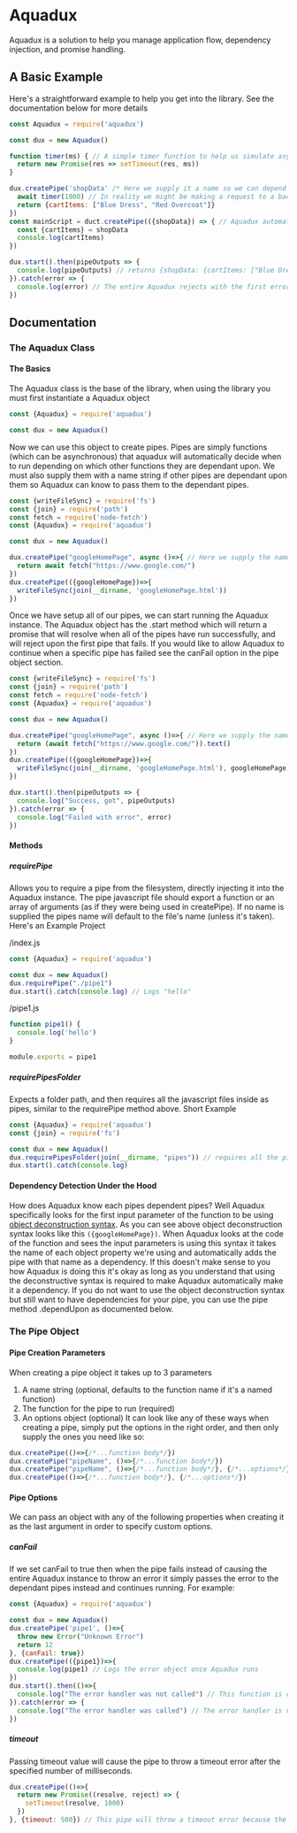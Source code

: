 # Aquadux
Aquadux is a solution to help you manage application flow, dependency injection, and promise handling.

## A Basic Example
Here's a straightforward example to help you get into the library. See the documentation below for more details
```js
const Aquadux = require('aquadux')

const dux = new Aquadux()

function timer(ms) { // A simple timer function to help us simulate asynchronous program flow
  return new Promise(res => setTimeout(res, ms))
}

dux.createPipe('shopData' /* Here we supply it a name so we can depend upon it later */, async ()=>{
  await timer(1000) // In reality we might be making a request to a backend
  return {cartItems: ["Blue Dress", "Red Overcoat"]}
})
const mainScript = duct.createPipe(({shopData}) => { // Aquadux automatically detects this script is dependant upon the pipe named shopData, and waits for it to finish before calling this script
  const {cartItems} = shopData
  console.log(cartItems)
})

dux.start().then(pipeOutputs => {
  console.log(pipeOutputs) // returns {shopData: {cartItems: ["Blue Dress", "Red Overcoat"]}, "unnamedPipe#1": undefined}
}).catch(error => {
  console.log(error) // The entire Aquadux rejects with the first error.
})
```

## Documentation
### The Aquadux Class
#### The Basics
The Aquadux class is the base of the library, when using the library you must first instantiate a Aquadux object
```js
const {Aquadux} = require('aquadux')

const dux = new Aquadux()
```


Now we can use this object to create pipes. Pipes are simply functions (which can be asynchronous) that aquadux will automatically decide when to run depending on which other functions they are dependant upon. We must also supply them with a name string if other pipes are dependant upon them so Aquadux can know to pass them to the dependant pipes.
```js
const {writeFileSync} = require('fs')
const {join} = require('path')
const fetch = require('node-fetch')
const {Aquadux} = require('aquadux')

const dux = new Aquadux()

dux.createPipe("googleHomePage", async ()=>{ // Here we supply the name so that Aquadux can tell that it is the pipe the next pipe is dependant upon
  return await fetch("https://www.google.com/")
})
dux.createPipe(({googleHomePage})=>{
  writeFileSync(join(__dirname, 'googleHomePage.html'))
})
```

Once we have setup all of our pipes, we can start running the Aquadux instance. The Aquadux object has the .start method which will return a promise that will resolve when all of the pipes have run successfully, and will reject upon the first pipe that fails. If you would like to allow Aquadux to continue when a specific pipe has failed see the canFail option in the pipe object section.
```js
const {writeFileSync} = require('fs')
const {join} = require('path')
const fetch = require('node-fetch')
const {Aquadux} = require('aquadux')

const dux = new Aquadux()

dux.createPipe("googleHomePage", async ()=>{ // Here we supply the name so that Aquadux can tell that it is the pipe the next pipe is dependant upon
  return (await fetch("https://www.google.com/")).text()
})
dux.createPipe(({googleHomePage})=>{
  writeFileSync(join(__dirname, 'googleHomePage.html'), googleHomePage)
})

dux.start().then(pipeOutputs => {
  console.log("Success, got", pipeOutputs)
}).catch(error => {
  console.log("Failed with error", error)
})
```

#### Methods
##### requirePipe
Allows you to require a pipe from the filesystem, directly injecting it into the Aquadux instance. The pipe javascript file should export a function or an array of arguments (as if they were being used in createPipe). If no name is supplied the pipes name will default to the file's name (unless it's taken). Here's an Example Project

/index.js
```js
const {Aquadux} = require('aquadux')

const dux = new Aquadux()
dux.requirePipe("./pipe1")
dux.start().catch(console.log) // Logs "hello"
```
/pipe1.js
```js
function pipe1() {
  console.log('hello')
}

module.exports = pipe1
```
##### requirePipesFolder
Expects a folder path, and then requires all the javascript files inside as pipes, similar to the requirePipe method above. Short Example
```js
const {Aquadux} = require('aquadux')
const {join} = require('fs')

const dux = new Aquadux()
dux.requirePipesFolder(join(__dirname, "pipes")) // requires all the pipes in the "pipes" folder
dux.start().catch(console.log)
```

#### Dependency Detection Under the Hood
How does Aquadux know each pipes dependent pipes? Well Aquadux specifically looks for the first input parameter of the function to be using [object deconstruction syntax](https://developer.mozilla.org/en-US/docs/Web/JavaScript/Reference/Operators/Destructuring_assignment#Unpacking_fields_from_objects_passed_as_function_parameter). As you can see above object deconstruction syntax looks like this `({googleHomePage})`. When Aquadux looks at the code of the function and sees the input parameters is using this syntax it takes the name of each object property we're using and automatically adds the pipe with that name as a dependency. If this doesn't make sense to you how Aquadux is doing this it's okay as long as you understand that using the deconstructive syntax is required to make Aquadux automatically make it a dependency.
If you do not want to use the object deconstruction syntax but still want to have dependencies for your pipe, you can use the pipe method .dependUpon as documented below.


### The Pipe Object
#### Pipe Creation Parameters
When creating a pipe object it takes up to 3 parameters
1. A name string (optional, defaults to the function name if it's a named function)
2. The function for the pipe to run (required)
3. An options object (optional)
It can look like any of these ways when creating a pipe, simply put the options in the right order, and then only supply the ones you need like so:
```js
dux.createPipe(()=>{/*...function body*/})
dux.createPipe("pipeName", ()=>{/*...function body*/})
dux.createPipe("pipeName", ()=>{/*...function body*/}, {/*...options*/})
dux.createPipe(()=>{/*...function body*/}, {/*...options*/})
```
#### Pipe Options
We can pass an object with any of the following properties when creating it as the last argument in order to specify custom options.
##### canFail
If we set canFail to true then when the pipe fails instead of causing the entire Aquadux instance to throw an error it simply passes the error to the dependant pipes instead and continues running. For example:
```js
const {Aquadux} = require('aquadux')

const dux = new Aquadux()
dux.createPipe('pipe1', ()=>{
  throw new Error("Unknown Error")
  return 12
}, {canFail: true})
dux.createPipe(({pipe1})=>{
  console.log(pipe1) // Logs the error object once Aquadux runs
})
dux.start().then(()=>{
  console.log("The error handler was not called") // This function is called
}).catch(error => {
  console.log("The error handler was called") // The error handler is not called because pipe1 was allowed to fail.
})
```

##### timeout
Passing timeout value will cause the pipe to throw a timeout error after the specified number of milliseconds.
```js
dux.createPipe(()=>{
  return new Promise((resolve, reject) => {
    setTimeout(resolve, 1000)
  })
}, {timeout: 500}) // This pipe will throw a timeout error because the timeout is shorter than the time it takes for the promise to resolve.
```
